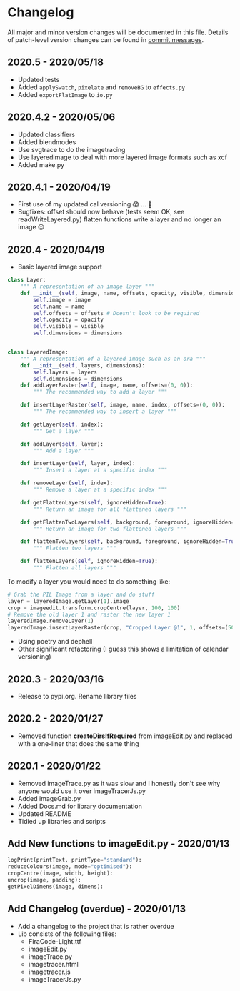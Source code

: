 # Changelog
All major and minor version changes will be documented in this file. Details of
patch-level version changes can be found in [commit messages](../../commits/master).

## 2020.5 - 2020/05/18
- Updated tests
- Added `applySwatch`, `pixelate` and `removeBG` to `effects.py`
- Added `exportFlatImage` to `io.py`

## 2020.4.2 - 2020/05/06
- Updated classifiers
- Added blendmodes
- Use svgtrace to do the imagetracing
- Use layeredimage to deal with more layered image formats such as xcf
- Added make.py

## 2020.4.1 - 2020/04/19
- First use of my updated cal versioning 😱 ... 🎉
- Bugfixes: offset should now behave (tests seem OK, see readWriteLayered.py)
flatten functions write a layer and no longer an image 😌

## 2020.4 - 2020/04/19
- Basic layered image support
```python
class Layer:
	""" A representation of an image layer """
	def __init__(self, image, name, offsets, opacity, visible, dimensions):
		self.image = image
		self.name = name
		self.offsets = offsets # Doesn't look to be required
		self.opacity = opacity
		self.visible = visible
		self.dimensions = dimensions


class LayeredImage:
	""" A representation of a layered image such as an ora """
	def __init__(self, layers, dimensions):
		self.layers = layers
		self.dimensions = dimensions
	def addLayerRaster(self, image, name, offsets=(0, 0)):
		""" The recommended way to add a layer """

	def insertLayerRaster(self, image, name, index, offsets=(0, 0)):
		""" The recommended way to insert a layer """

	def getLayer(self, index):
		""" Get a layer """

	def addLayer(self, layer):
		""" Add a layer """

	def insertLayer(self, layer, index):
		""" Insert a layer at a specific index """

	def removeLayer(self, index):
		""" Remove a layer at a specific index """

	def getFlattenLayers(self, ignoreHidden=True):
		""" Return an image for all flattened layers """

	def getFlattenTwoLayers(self, background, foreground, ignoreHidden=True):
		""" Return an image for two flattened layers """

	def flattenTwoLayers(self, background, foreground, ignoreHidden=True):
		""" Flatten two layers """

	def flattenLayers(self, ignoreHidden=True):
		""" Flatten all layers """
```

To modify a layer you would need to do something like:
```python
# Grab the PIL Image from a layer and do stuff
layer = layeredImage.getLayer(1).image
crop = imageedit.transform.cropCentre(layer, 100, 100)
# Remove the old layer 1 and raster the new layer 1
layeredImage.removeLayer(1)
layeredImage.insertLayerRaster(crop, "Cropped Layer @1", 1, offsets=(50, 0))
```

- Using poetry and dephell
- Other significant refactoring (I guess this shows a limitation of calendar
versioning)

## 2020.3 - 2020/03/16
- Release to pypi.org. Rename library files

## 2020.2 - 2020/01/27
- Removed function **createDirsIfRequired** from imageEdit.py and replaced with
  a one-liner that does the same thing

## 2020.1 - 2020/01/22
- Removed imageTrace.py as it was slow and I honestly don't see why anyone
  would use it over imageTracerJs.py
- Added imageGrab.py
- Added Docs.md for library documentation
- Updated README
- Tidied up libraries and scripts

## Add New functions to imageEdit.py - 2020/01/13
```python
logPrint(printText, printType="standard"):
reduceColours(image, mode="optimised"):
cropCentre(image, width, height):
uncrop(image, padding):
getPixelDimens(image, dimens):
```

## Add Changelog (overdue) - 2020/01/13
- Add a changelog to the project that is rather overdue
- Lib consists of the following files:
	- FiraCode-Light.ttf
	- imageEdit.py
	- imageTrace.py
	- imagetracer.html
	- imagetracer.js
	- imageTracerJs.py
